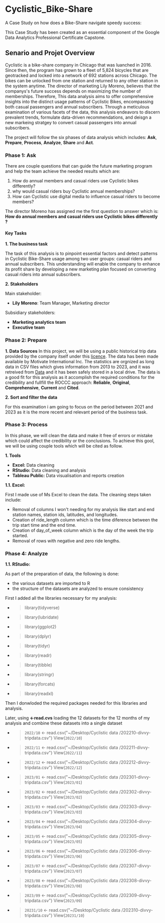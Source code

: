 # Cyclistic_Bike-Share
A Case Study on how does a Bike-Share navigate speedy success:

This Case Study has been created as an essential component of the Google Data Analytics Professional Certificate Capstone.

## Senario and Projet Overview 
Cyclistic is a bike-share company in Chicago that was luanched in 2016. Since then, the program has grown to a fleet of 5,824 bicycles that are geotracked and locked into a network of 692 stations across Chicago. The bikes can be unlocked from one station and returned to any other station in the system anytime. 
The director of marketing Lily Moreno, believes that the companys's future success depends on maximizing the number of memberships. Therefore, This data analysis aims to offer comprehensive insights into the distinct usage patterns of Cyclistic Bikes, encompassing both casual passengers and annual subscribers. Through a meticulous examination of various facets of the data, this analysis endeavors to discern prevalent trends, formulate data-driven recommendations, and deisgn a new markeing stratgey to convert casual passengers into annual subscribers. 

The project will follow the six phases of data analysis which includes: **Ask**, **Prepare**, **Process**, **Analyze**, **Share** and **Act**. 

### Phase 1: Ask 
There are couple questions that can guide the future marketing program and help the team achieve the needed results which are: 

1. How do annual members and casual riders use Cyclistic bikes differently?
2. why would casual riders buy Cyclistic annual memberships?
3. How can Cyclistic use digital media to influence casual riders to become members?

The director Moreno has assigned me the first question to answer which is: **How do annual members and casual riders use Cyclistic bikes differently ?**

#### Key Tasks 
**1. The business task**

The task of this analysis is to pinpoint essential factors and detect patterns in Cyclistic Bike-Share usage among two user groups: casual riders and annual subscribers. This understanding will enable the company to enhance its profit share by developing a new marketing plan focused on converting casual riders into annual subscribers.

**2. Stakeholders**

Main stakeholder: 
* **Lily Moreno**: Team Manager, Marketing director
  
Subsidiary stakeholders: 
* **Marketing analytics team**
* **Executive team**

### Phase 2: Prepare

**1. Data Sources**
In this project, we will be using a public historical trip data provided by the company itself under this [licence](https://divvybikes.com/data-license-agreement). The data has been made available by Motivate International Inc. The statistics are orgnized as long data in CSV files  which gives information from 2013 to 2023, and it was retreived from [Data](https://divvy-tripdata.s3.amazonaws.com/index.html) and it has been safely stored in a local drive. 
The data is a good fit for this analysis as it accomplish the required conditions for the credibility and fullfill the ROCCC approach: **Reliable**, **Original**, **Comprehensive**, **Current** and **Cited**.

**2. Sort and filter the data**

For this examination i am going to focus on the period between 2021 and 2023 as it is the more recent and relevant period of the business task. 

### Phase 3: Process

In this phase, we will clean the data and make it free of errors or mistake which could affect the credibility or the conclusions. To achieve this gool, we will be using couple tools which will be cited as follow. 

**1. Tools**
* **Excel:** Data cleaning
* **RStudio:** Data cleaning and analysis
* **Tableau Public:** Data visualisation and reports creation

**1.1. Excel:** 

First I made use of Ms Excel to clean the data. The cleaning steps taken include:

* Removal of columns I won't needing for my analysis like start and end station names, station ids, latitudes, and longitudes.
* Creation of ride_length column which is the time diference between the trip start time and the end time.
* Creation of day_of_week column which is the day of the week the trip started.
* Removal of rows with negative and zero ride lengths.


### Phase 4: Analyze





**1.1. RStudio:** 

As part of the preparation of data, the following is done:

* the various datasets are imported to R
* the structure of the datasets are analyzed to ensure consistency

First I added all the libraries necessary for my analysis: 

* >library(tidyverse)
* >library(lubridate)
* >library(ggplot2)
* >library(dplyr)
* >library(tidyr)
* >library(readr)
* >library(tibble)
* >library(stringr)
* >library(forcats)
* >library(readxl)

Then I donwloded the required packages needed for this libraries and analysis.

Later, using **<-read.cvs** loading the 12 datasets for the 12 months of my analysis and combine these datasets into a single dataset 

* > `2022/10` <- read.csv("~/Desktop/Cyclistic data /202210-divvy-tripdata.csv")
  >   View(`2022/10`)
* > `2022/11` <- read.csv("~/Desktop/Cyclistic data /202211-divvy-tripdata.csv")
  >   View(`2022/11`)
* > `2022/12` <- read.csv("~/Desktop/Cyclistic data /202212-divvy-tripdata.csv")
  >   View(`2022/12`)
* > `2023/01` <- read.csv("~/Desktop/Cyclistic data /202301-divvy-tripdata.csv")
  >   View(`2023/01`)
* > `2023/02` <- read.csv("~/Desktop/Cyclistic data /202302-divvy-tripdata.csv")
  >   View(`2023/02`)
* > `2023/03` <- read.csv("~/Desktop/Cyclistic data /202303-divvy-tripdata.csv")
  >   View(`2023/03`)
* > `2023/04` <- read.csv("~/Desktop/Cyclistic data /202304-divvy-tripdata.csv")
  >   View(`2023/04`)
* > `2023/05` <- read.csv("~/Desktop/Cyclistic data /202305-divvy-tripdata.csv")
  >   View(`2023/05`)
* > `2023/06` <- read.csv("~/Desktop/Cyclistic data /202306-divvy-tripdata.csv")
  >   View(`2023/06`)
* > `2023/07` <- read.csv("~/Desktop/Cyclistic data /202307-divvy-tripdata.csv")
  >   View(`2023/07`)
* > `2023/08` <- read.csv("~/Desktop/Cyclistic data /202308-divvy-tripdata.csv")
  >   View(`2023/08`)
* > `2023/09` <- read.csv("~/Desktop/Cyclistic data /202309-divvy-tripdata.csv")
  >   View(`2023/09`)
* > `20231/10` <- read.csv("~/Desktop/Cyclistic data /202310-divvy-tripdata.csv")
  >   View(`20231/10`)

















